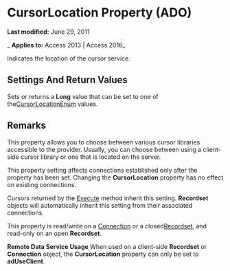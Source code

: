 
# CursorLocation Property (ADO)

 **Last modified:** June 29, 2011

 _ **Applies to:** Access 2013 | Access 2016_



Indicates the location of the cursor service.

## Settings And Return Values

Sets or returns a  **Long** value that can be set to one of the[CursorLocationEnum](520cc738-998b-ce80-6362-0df310c40c39.md) values.


## Remarks

This property allows you to choose between various cursor libraries accessible to the provider. Usually, you can choose between using a client-side cursor library or one that is located on the server.

This property setting affects connections established only after the property has been set. Changing the  **CursorLocation** property has no effect on existing connections.

Cursors returned by the [Execute](http://msdn.microsoft.com/library/af190bd9-7167-df59-29ca-a9a86c4957fd%28Office.15%29.aspx) method inherit this setting. **Recordset** objects will automatically inherit this setting from their associated connections.

This property is read/write on a [Connection](c16023aa-0321-2513-ee71-255d6ffba03d.md) or a closed[Recordset](0f963bf8-f066-dc8a-b754-f427de712df1.md), and read-only on an open  **Recordset**.

 **Remote Data Service Usage** When used on a client-side **Recordset** or **Connection** object, the **CursorLocation** property can only be set to **adUseClient**.

